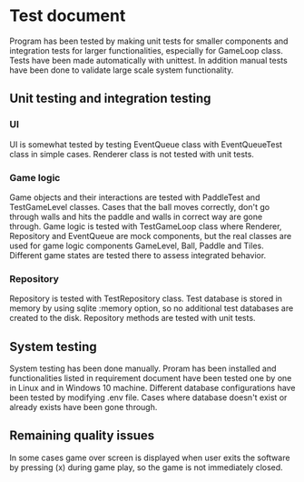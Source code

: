 # Test document

Program has been tested by making unit tests for smaller components and integration tests for larger functionalities, especially for GameLoop class. Tests have been made automatically with unittest. In addition manual tests have been done to validate large scale system functionality.

## Unit testing and integration testing

### UI

UI is somewhat tested by testing EventQueue class with EventQueueTest class in simple cases. Renderer class is not tested with unit tests.

### Game logic

Game objects and their interactions are tested with PaddleTest and TestGameLevel classes. Cases that the ball moves correctly, don't go through walls and hits the paddle and walls in correct way are gone through. Game logic is tested with TestGameLoop class where Renderer, Repository and EventQueue are mock components, but the real classes are used for game logic components GameLevel, Ball, Paddle and Tiles. Different game states are tested there to assess integrated behavior.

### Repository

Repository is tested with TestRepository class. Test database is stored in memory by using sqlite :memory option, so no additional test databases are created to the disk. Repository methods are tested with unit tests.

## System testing

System testing has been done manually. Proram has been installed and functionalities listed in requirement document have been tested one by one in Linux and in Windows 10 machine. Different database configurations have been tested by modifying .env file. Cases where database doesn't exist or already exists have been gone through.

## Remaining quality issues

In some cases game over screen is displayed when user exits the software by pressing (x) during game play, so the game is not immediately closed.
